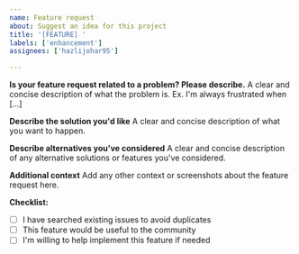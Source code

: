 ```yaml
---
name: Feature request
about: Suggest an idea for this project
title: '[FEATURE] '
labels: ['enhancement']
assignees: ['hazlijohar95']

---
```


**Is your feature request related to a problem? Please describe.**
A clear and concise description of what the problem is. Ex. I'm always frustrated when [...]

**Describe the solution you'd like**
A clear and concise description of what you want to happen.

**Describe alternatives you've considered**
A clear and concise description of any alternative solutions or features you've considered.

**Additional context**
Add any other context or screenshots about the feature request here.

**Checklist:**
- [ ] I have searched existing issues to avoid duplicates
- [ ] This feature would be useful to the community
- [ ] I'm willing to help implement this feature if needed 